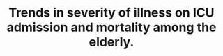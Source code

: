 ---
layout: page
header: no
#
# Content
#
subheadline: "Recent Publication"
title: "Trends in severity of illness on ICU admission and mortality among the elderly.
"
teaser: "Trends in severity of illness on ICU admission and mortality among the elderly.
"
categories: [Publications]
tags: [Intensive Care, Geriatrics]
---